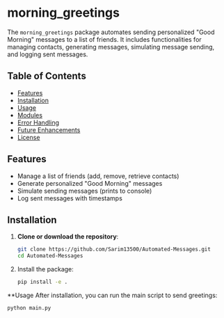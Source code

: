 # morning_greetings

The `morning_greetings` package automates sending personalized "Good Morning" messages to a list of friends. It includes functionalities for managing contacts, generating messages, simulating message sending, and logging sent messages.

## Table of Contents
- [Features](#features)
- [Installation](#installation)
- [Usage](#usage)
- [Modules](#modules)
- [Error Handling](#error-handling)
- [Future Enhancements](#future-enhancements)
- [License](#license)

## Features
- Manage a list of friends (add, remove, retrieve contacts)
- Generate personalized "Good Morning" messages
- Simulate sending messages (prints to console)
- Log sent messages with timestamps

## Installation

1. **Clone or download the repository**:
   ```bash
   git clone https://github.com/Sarim13500/Automated-Messages.git
   cd Automated-Messages
   
2. Install the package:
   ```bash
   pip install -e .

**Usage
After installation, you can run the main script to send greetings:
```bash
python main.py
